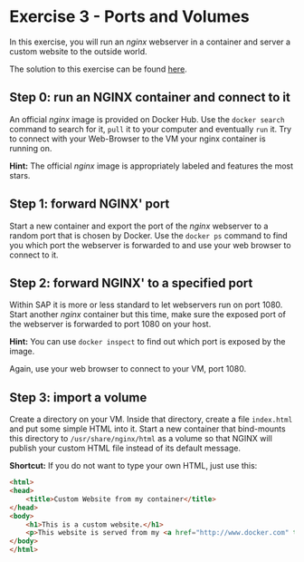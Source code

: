 # Exercise 3 - Ports and Volumes

In this exercise, you will run an _nginx_ webserver in a container and server a custom website to the outside world.

The solution to this exercise can be found [here](https://github.wdf.sap.corp/slvi/docker-k8s-training/blob/master/docker/solutions/Solution%20to%20Exercise%203%20-%20Ports%20and%20Volumes.md).

## Step 0: run an NGINX container and connect to it

An official _nginx_ image is provided on Docker Hub. Use the `docker search` command to search for it, `pull` it to your computer and eventually `run` it. Try to connect with your Web-Browser to the VM your nginx container is running on.

**Hint:** The official _nginx_ image is appropriately labeled and features the most stars.

## Step 1: forward NGINX' port

Start a new container and export the port of the _nginx_ webserver to a random port that is chosen by Docker. Use the `docker ps` command to find you which port the webserver is forwarded to and use your web browser to connect to it.

## Step 2: forward NGINX' to a specified port

Within SAP it is more or less standard to let webservers run on port 1080. Start another _nginx_ container but this time, make sure the exposed port of the webserver is forwarded to port 1080 on your host.

**Hint:** You can use `docker inspect` to find out which port is exposed by the image.

Again, use your web browser to connect to your VM, port 1080.

## Step 3: import a volume

Create a directory on your VM. Inside that directory, create a file `index.html` and put some simple HTML into it. Start a new container that bind-mounts this directory to `/usr/share/nginx/html` as a volume so that NGINX will publish your custom HTML file instead of its default message.

**Shortcut:** If you do not want to type your own HTML, just use this:

```html
<html>
<head>
    <title>Custom Website from my container</title>
</head>
<body>
    <h1>This is a custom website.</h1>
    <p>This website is served from my <a href="http://www.docker.com" target="_blank">Docker</a> container.</p>
</body>
</html>
```
